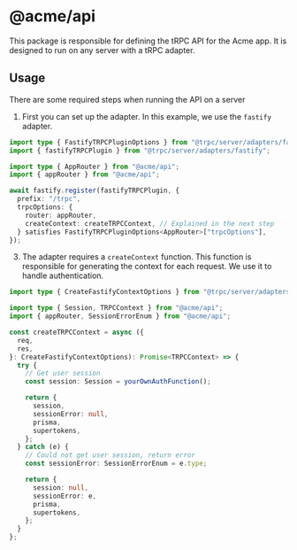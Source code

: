 # @acme/api

This package is responsible for defining the tRPC API for the Acme app. It is designed to run on any server with a tRPC adapter.

## Usage

There are some required steps when running the API on a server

1. First you can set up the adapter. In this example, we use the `fastify` adapter.

```ts
import type { FastifyTRPCPluginOptions } from "@trpc/server/adapters/fastify";
import { fastifyTRPCPlugin } from "@trpc/server/adapters/fastify";

import type { AppRouter } from "@acme/api";
import { appRouter } from "@acme/api";

await fastify.register(fastifyTRPCPlugin, {
  prefix: "/trpc",
  trpcOptions: {
    router: appRouter,
    createContext: createTRPCContext, // Explained in the next step
  } satisfies FastifyTRPCPluginOptions<AppRouter>["trpcOptions"],
});
```

3. The adapter requires a `createContext` function. This function is responsible for generating the context for each request. We use it to handle authentication.

```ts
import type { CreateFastifyContextOptions } from "@trpc/server/adapters/fastify";

import type { Session, TRPCContext } from "@acme/api";
import { appRouter, SessionErrorEnum } from "@acme/api";

const createTRPCContext = async ({
  req,
  res,
}: CreateFastifyContextOptions): Promise<TRPCContext> => {
  try {
    // Get user session
    const session: Session = yourOwnAuthFunction();

    return {
      session,
      sessionError: null,
      prisma,
      supertokens,
    };
  } catch (e) {
    // Could not get user session, return error
    const sessionError: SessionErrorEnum = e.type;

    return {
      session: null,
      sessionError: e,
      prisma,
      supertokens,
    };
  }
};
```
